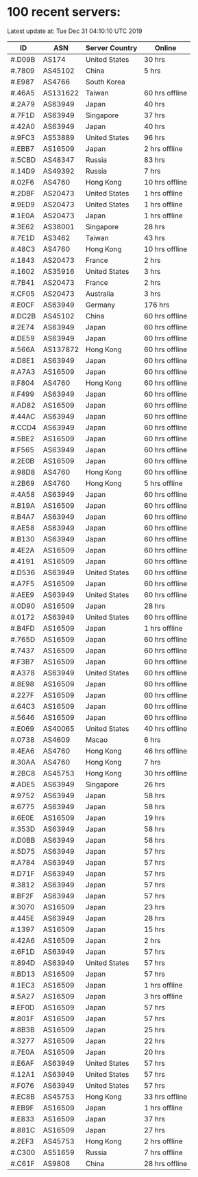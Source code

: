 # 100 recent servers:

Latest update at: Tue Dec 31 04:10:10 UTC 2019

| ID | ASN | Server Country | Online |
| -- | --- | -------------- | ------ |
| #.D09B | AS174 | United States | 30 hrs |
| #.7809 | AS45102 | China | 5 hrs |
| #.E987 | AS4766 | South Korea | |
| #.46A5 | AS131622 | Taiwan | 60 hrs offline |
| #.2A79 | AS63949 | Japan | 40 hrs |
| #.7F1D | AS63949 | Singapore | 37 hrs |
| #.42A0 | AS63949 | Japan | 40 hrs |
| #.9FC3 | AS53889 | United States | 96 hrs |
| #.EBB7 | AS16509 | Japan | 2 hrs offline |
| #.5CBD | AS48347 | Russia | 83 hrs |
| #.14D9 | AS49392 | Russia | 7 hrs |
| #.02F6 | AS4760 | Hong Kong | 10 hrs offline |
| #.2DBF | AS20473 | United States | 1 hrs offline |
| #.9ED9 | AS20473 | United States | 1 hrs offline |
| #.1E0A | AS20473 | Japan | 1 hrs offline |
| #.3E62 | AS38001 | Singapore | 28 hrs |
| #.7E1D | AS3462 | Taiwan | 43 hrs |
| #.48C3 | AS4760 | Hong Kong | 10 hrs offline |
| #.1843 | AS20473 | France | 2 hrs |
| #.1602 | AS35916 | United States | 3 hrs |
| #.7B41 | AS20473 | France | 2 hrs |
| #.CF05 | AS20473 | Australia | 3 hrs |
| #.E0CF | AS63949 | Germany | 176 hrs |
| #.DC2B | AS45102 | China | 60 hrs offline |
| #.2E74 | AS63949 | Japan | 60 hrs offline |
| #.DE59 | AS63949 | Japan | 60 hrs offline |
| #.566A | AS137872 | Hong Kong | 60 hrs offline |
| #.D8E1 | AS63949 | Japan | 60 hrs offline |
| #.A7A3 | AS16509 | Japan | 60 hrs offline |
| #.F804 | AS4760 | Hong Kong | 60 hrs offline |
| #.F499 | AS63949 | Japan | 60 hrs offline |
| #.AD82 | AS16509 | Japan | 60 hrs offline |
| #.44AC | AS63949 | Japan | 60 hrs offline |
| #.CCD4 | AS63949 | Japan | 60 hrs offline |
| #.5BE2 | AS16509 | Japan | 60 hrs offline |
| #.F565 | AS63949 | Japan | 60 hrs offline |
| #.2E0B | AS16509 | Japan | 60 hrs offline |
| #.98D8 | AS4760 | Hong Kong | 60 hrs offline |
| #.2B69 | AS4760 | Hong Kong | 5 hrs offline |
| #.4A58 | AS63949 | Japan | 60 hrs offline |
| #.B19A | AS16509 | Japan | 60 hrs offline |
| #.B4A7 | AS63949 | Japan | 60 hrs offline |
| #.AE58 | AS63949 | Japan | 60 hrs offline |
| #.B130 | AS63949 | Japan | 60 hrs offline |
| #.4E2A | AS16509 | Japan | 60 hrs offline |
| #.4191 | AS16509 | Japan | 60 hrs offline |
| #.D536 | AS63949 | United States | 60 hrs offline |
| #.A7F5 | AS16509 | Japan | 60 hrs offline |
| #.AEE9 | AS63949 | United States | 60 hrs offline |
| #.0D90 | AS16509 | Japan | 28 hrs |
| #.0172 | AS63949 | United States | 60 hrs offline |
| #.B4FD | AS16509 | Japan | 1 hrs offline |
| #.765D | AS16509 | Japan | 60 hrs offline |
| #.7437 | AS16509 | Japan | 60 hrs offline |
| #.F3B7 | AS16509 | Japan | 60 hrs offline |
| #.A378 | AS63949 | United States | 60 hrs offline |
| #.8E98 | AS16509 | Japan | 60 hrs offline |
| #.227F | AS16509 | Japan | 60 hrs offline |
| #.64C3 | AS16509 | Japan | 60 hrs offline |
| #.5646 | AS16509 | Japan | 60 hrs offline |
| #.E069 | AS40065 | United States | 40 hrs offline |
| #.0738 | AS4609 | Macao | 6 hrs |
| #.4EA6 | AS4760 | Hong Kong | 46 hrs offline |
| #.30AA | AS4760 | Hong Kong | 7 hrs |
| #.2BC8 | AS45753 | Hong Kong | 30 hrs offline |
| #.ADE5 | AS63949 | Singapore | 26 hrs |
| #.9752 | AS63949 | Japan | 58 hrs |
| #.6775 | AS63949 | Japan | 58 hrs |
| #.6E0E | AS16509 | Japan | 19 hrs |
| #.353D | AS63949 | Japan | 58 hrs |
| #.D0BB | AS63949 | Japan | 58 hrs |
| #.5D75 | AS63949 | Japan | 57 hrs |
| #.A784 | AS63949 | Japan | 57 hrs |
| #.D71F | AS63949 | Japan | 57 hrs |
| #.3812 | AS63949 | Japan | 57 hrs |
| #.BF2F | AS63949 | Japan | 57 hrs |
| #.3070 | AS16509 | Japan | 23 hrs |
| #.445E | AS63949 | Japan | 28 hrs |
| #.1397 | AS16509 | Japan | 15 hrs |
| #.42A6 | AS16509 | Japan | 2 hrs |
| #.6F1D | AS63949 | Japan | 57 hrs |
| #.894D | AS63949 | United States | 57 hrs |
| #.BD13 | AS16509 | Japan | 57 hrs |
| #.1EC3 | AS16509 | Japan | 1 hrs offline |
| #.5A27 | AS16509 | Japan | 3 hrs offline |
| #.EF0D | AS16509 | Japan | 57 hrs |
| #.801F | AS16509 | Japan | 57 hrs |
| #.8B3B | AS16509 | Japan | 25 hrs |
| #.3277 | AS16509 | Japan | 22 hrs |
| #.7E0A | AS16509 | Japan | 20 hrs |
| #.E6AF | AS63949 | United States | 57 hrs |
| #.12A1 | AS63949 | United States | 57 hrs |
| #.F076 | AS63949 | United States | 57 hrs |
| #.EC8B | AS45753 | Hong Kong | 33 hrs offline |
| #.EB9F | AS16509 | Japan | 1 hrs offline |
| #.E833 | AS16509 | Japan | 37 hrs |
| #.881C | AS16509 | Japan | 27 hrs |
| #.2EF3 | AS45753 | Hong Kong | 2 hrs offline |
| #.C300 | AS51659 | Russia | 7 hrs offline |
| #.C61F | AS9808 | China | 28 hrs offline |

